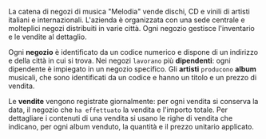 La catena di negozi di musica "Melodia" vende dischi, CD e vinili di artisti italiani e internazionali. L'azienda è organizzata con una sede centrale e molteplici negozi distribuiti in varie città. Ogni negozio gestisce l'inventario e le vendite al dettaglio.

Ogni **negozio** è identificato da un codice numerico e dispone di un indirizzo e della città in cui si trova. Nei negozi `lavorano` più **dipendenti**: ogni dipendente è impiegato in un negozio specifico. Gli **artisti** `producono` **album** musicali, che sono identificati da un codice e hanno un titolo e un prezzo di vendita.

Le **vendite** vengono registrate giornalmente: per ogni vendita si conserva la data, il negozio che `ha effettuato` la vendita e l'importo totale. Per dettagliare i contenuti di una vendita si usano le righe di vendita che indicano, per ogni album venduto, la quantità e il prezzo unitario applicato.